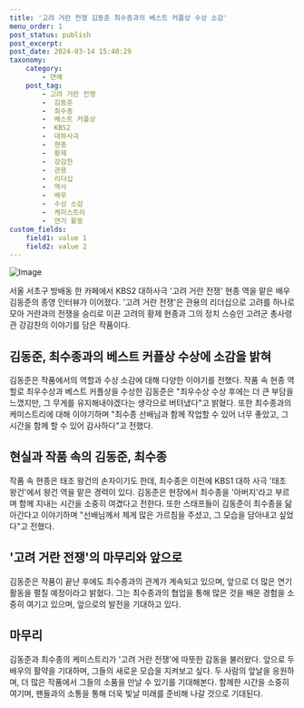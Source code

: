 ```yaml
---
title: '고려 거란 전쟁 김동준 최수종과의 베스트 커플상 수상 소감'
menu_order: 1
post_status: publish
post_excerpt: 
post_date: 2024-03-14 15:40:29
taxonomy:
    category:
        - 연예
    post_tag:
        - 고려 거란 전쟁
        -  김동준
        -  최수종
        -  베스트 커플상
        -  KBS2
        -  대하사극
        -  현종
        -  황제
        -  강감찬
        -  관용
        -  리더십
        -  역사
        -  배우
        -  수상 소감
        -  케미스트리
        -  연기 활동
custom_fields:
    field1: value 1
    field2: value 2
---
```


![Image](https://ssl.pstatic.net/mimgnews/image/109/2024/03/14/0005034811_001_20240314093703376.jpg?type=w540)

서울 서초구 방배동 한 카페에서 KBS2 대하사극 '고려 거란 전쟁' 현종 역을 맡은 배우 김동준의 종영 인터뷰가 이어졌다. '고려 거란 전쟁'은 관용의 리더십으로 고려를 하나로 모아 거란과의 전쟁을 승리로 이끈 고려의 황제 현종과 그의 정치 스승인 고려군 총사령관 강감찬의 이야기를 담은 작품이다.
## 김동준, 최수종과의 베스트 커플상 수상에 소감을 밝혀
김동준은 작품에서의 역할과 수상 소감에 대해 다양한 이야기를 전했다. 작품 속 현종 역할로 최우수상과 베스트 커플상을 수상한 김동준은 "최우수상 수상 후에는 더 큰 부담을 느꼈지만, 그 무게를 유지해내야겠다는 생각으로 버텨냈다"고 밝혔다. 또한 최수종과의 케미스트리에 대해 이야기하며 "최수종 선배님과 함께 작업할 수 있어 너무 좋았고, 그 시간을 함께 할 수 있어 감사하다"고 전했다.
## 현실과 작품 속의 김동준, 최수종
작품 속 현종은 태조 왕건의 손자이기도 한데, 최수종은 이전에 KBS1 대하 사극 '태조 왕건'에서 왕건 역을 맡은 경력이 있다. 김동준은 현장에서 최수종을 '아버지'라고 부르며 함께 지내는 시간을 소중히 여겼다고 전한다. 또한 스태프들이 김동준이 최수종을 닮아간다고 이야기하며 "선배님께서 제게 많은 가르침을 주셨고, 그 모습을 담아내고 싶었다"고 전했다.
## '고려 거란 전쟁'의 마무리와 앞으로
김동준은 작품이 끝난 후에도 최수종과의 관계가 계속되고 있으며, 앞으로 더 많은 연기 활동을 펼칠 예정이라고 밝혔다. 그는 최수종과의 협업을 통해 많은 것을 배운 경험을 소중히 여기고 있으며, 앞으로의 발전을 기대하고 있다.
## 마무리
김동준과 최수종의 케미스트리가 '고려 거란 전쟁'에 따뜻한 감동을 불러왔다. 앞으로 두 배우의 활약을 기대하며, 그들의 새로운 모습을 지켜보고 싶다. 두 사람의 앞날을 응원하며, 더 많은 작품에서 그들의 소품을 만날 수 있기를 기대해본다. 함께한 시간을 소중히 여기며, 팬들과의 소통을 통해 더욱 빛날 미래를 준비해 나갈 것으로 기대된다.
